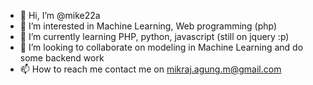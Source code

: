 - 👋 Hi, I’m @mike22a
- 👀 I’m interested in Machine Learning, Web programming (php)
- 🌱 I’m currently learning PHP, python, javascript (still on jquery :p)
- 💞️ I’m looking to collaborate on modeling in Machine Learning and do some backend work
- 📫 How to reach me contact me on mikraj.agung.m@gmail.com

<!---
mike22a/mike22a is a ✨ special ✨ repository because its `README.md` (this file) appears on your GitHub profile.
You can click the Preview link to take a look at your changes.
--->
